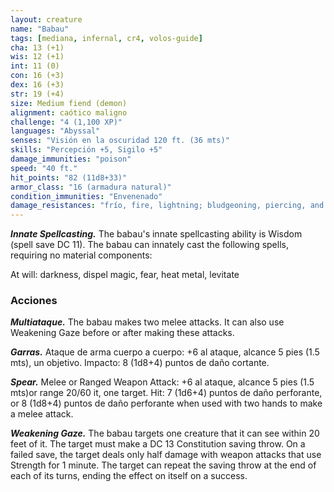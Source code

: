 ```yaml
---
layout: creature
name: "Babau"
tags: [mediana, infernal, cr4, volos-guide]
cha: 13 (+1)
wis: 12 (+1)
int: 11 (0)
con: 16 (+3)
dex: 16 (+3)
str: 19 (+4)
size: Medium fiend (demon)
alignment: caótico maligno
challenge: "4 (1,100 XP)"
languages: "Abyssal"
senses: "Visión en la oscuridad 120 ft. (36 mts)"
skills: "Percepción +5, Sigilo +5"
damage_immunities: "poison"
speed: "40 ft."
hit_points: "82 (11d8+33)"
armor_class: "16 (armadura natural)"
condition_immunities: "Envenenado"
damage_resistances: "frío, fire, lightning; bludgeoning, piercing, and slashing from nonmagical attacks"
---
```


***Innate Spellcasting.*** The babau's innate spellcasting ability is Wisdom (spell save DC 11). The babau can innately cast the following spells, requiring no material components:

At will: darkness, dispel magic, fear, heat metal, levitate

### Acciones

***Multiataque.*** The babau makes two melee attacks. It can also use Weakening Gaze before or after making these attacks.

***Garras.*** Ataque de arma cuerpo a cuerpo: +6 al ataque, alcance 5 pies (1.5 mts), un objetivo. Impacto: 8 (1d8+4) puntos de daño cortante.

***Spear.*** Melee or Ranged Weapon Attack: +6 al ataque, alcance 5 pies (1.5 mts)or range 20/60 it, one target. Hit: 7 (1d6+4) puntos de daño perforante, or 8 (1d8+4) puntos de daño perforante when used with two hands to make a melee attack.

***Weakening Gaze.*** The babau targets one creature that it can see within 20 feet of it. The target must make a DC 13 Constitution saving throw. On a failed save, the target deals only half damage with weapon attacks that use Strength for 1 minute. The target can repeat the saving throw at the end of each of its turns, ending the effect on itself on a success.
